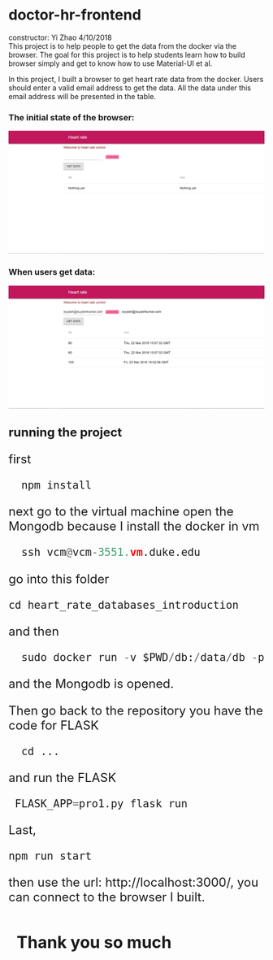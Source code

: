 # doctor-hr-frontend
constructor: Yi Zhao    4/10/2018  
This project is to help people to get the data from the docker via the browser. The goal for this project is to help students learn how to build browser simply and get to know how to use Material-UI et al.  

In this project, I built a browser to get heart rate data from the docker. Users should enter a valid email address to get the data. All the data under this email address will be presented in the table.  
### The initial state of the browser:  
![404 Not Found](https://github.com/yz398/doctor-hr-frontend/blob/master/initial.png)
### When users get data:  
![404 Not Found](https://github.com/yz398/doctor-hr-frontend/blob/master/test.png)  

## <font size = 5>__running the project__  
  
first
``` JavaScript
  npm install
``` 
next go to the virtual machine open the Mongodb because I install the docker in vm
``` Python
  ssh vcm@vcm-3551.vm.duke.edu
  ```  
  go into this folder
  ``` Python
  cd heart_rate_databases_introduction
  ```
  and then
  ``` Python
    sudo docker run -v $PWD/db:/data/db -p 27017:27017 mongo
  ```
  and the Mongodb is opened.  
  
Then go back to the repository you have the code for FLASK
``` Python
  cd ...
```  
and run the FLASK
 ``` Python
  FLASK_APP=pro1.py flask run
  ```  
  
 Last,
  ``` JavaScript
  npm run start
  ```
  then use the url: http://localhost:3000/, you can connect to the browser I built.
  
##  <font size = 6> Thank you so much
